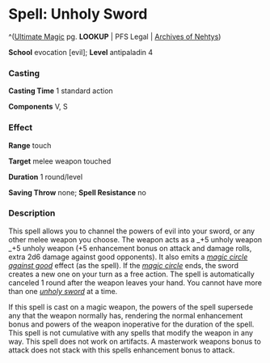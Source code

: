 # Spell: Unholy Sword

^([Ultimate Magic][ss-unholy-sword] pg. **LOOKUP** | PFS Legal | [Archives of Nehtys][sn-unholy-sword])

**School** evocation [evil]; **Level** antipaladin 4

### Casting

**Casting Time** 1 standard action  

**Components** V, S

### Effect

**Range** touch  

**Target** melee weapon touched  

**Duration** 1 round/level  

**Saving Throw** none; **Spell Resistance** no

### Description

This spell allows you to channel the powers of evil into your sword, or any other melee weapon you choose. The weapon acts as a _+5 unholy weapon _+5 unholy weapon (+5 enhancement bonus on attack and damage rolls, extra 2d6 damage against good opponents). It also emits a _[magic circle against good]_ effect (as the spell). If the _[magic circle]_ ends, the sword creates a new one on your turn as a free action. The spell is automatically canceled 1 round after the weapon leaves your hand. You cannot have more than one _[unholy sword]_ at a time.  

If this spell is cast on a magic weapon, the powers of the spell supersede any that the weapon normally has, rendering the normal enhancement bonus and powers of the weapon inoperative for the duration of the spell. This spell is not cumulative with any spells that modify the weapon in any way. This spell does not work on artifacts. A masterwork weapons bonus to attack does not stack with this spells enhancement bonus to attack.

[ss-unholy-sword]: http://paizo.com/pathfinderRPG/v57
[sn-unholy-sword]: http://www.archivesofnethys.com/SpellDisplay.aspx?ItemName=Unholy%20Sword
[unholy sword]: http://www.archivesofnethys.com/SpellDisplay.aspx?ItemName=unholy%20sword
[magic circle]: http://www.archivesofnethys.com/SpellDisplay.aspx?ItemName=magic%20circle
[magic circle against good]: http://www.archivesofnethys.com/SpellDisplay.aspx?ItemName=magic%20circle%20against%20good